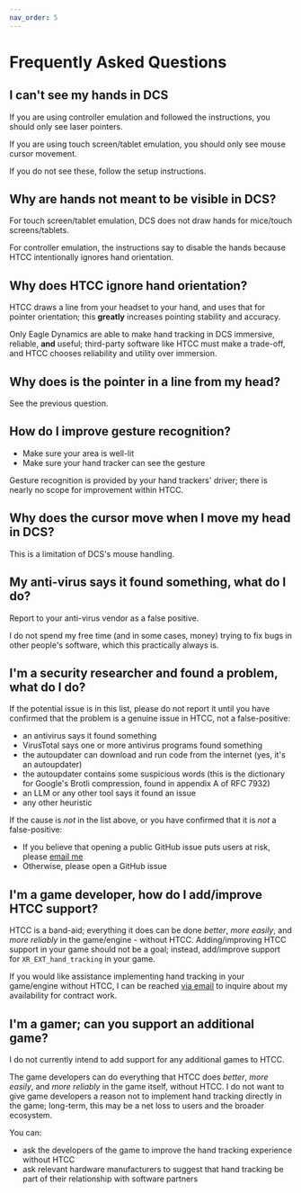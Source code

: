 ```yaml
---
nav_order: 5
---
```


# Frequently Asked Questions

## I can't see my hands in DCS

If you are using controller emulation and followed the instructions, you should only see laser pointers.

If you are using touch screen/tablet emulation, you should only see mouse cursor movement.

If you do not see these, follow the setup instructions.

## Why are hands not meant to be visible in DCS?

For touch screen/tablet emulation, DCS does not draw hands for mice/touch screens/tablets.

For controller emulation, the instructions say to disable the hands because HTCC intentionally ignores hand orientation.

## Why does HTCC ignore hand orientation?

HTCC draws a line from your headset to your hand, and uses that for pointer orientation; this **greatly** increases pointing stability and accuracy.

Only Eagle Dynamics are able to make hand tracking in DCS immersive, reliable, **and** useful; third-party software like HTCC must make a trade-off, and HTCC chooses reliability and utility over immersion.

## Why does is the pointer in a line from my head?

See the previous question.

## How do I improve gesture recognition?

- Make sure your area is well-lit
- Make sure your hand tracker can see the gesture

Gesture recognition is provided by your hand trackers' driver; there is nearly no scope for improvement within HTCC.

## Why does the cursor move when I move my head in DCS?

This is a limitation of DCS's mouse handling.

## My anti-virus says it found something, what do I do?

Report to your anti-virus vendor as a false positive.

I do not spend my free time (and in some cases, money) trying to fix bugs in other people's software, which this practically always is.

## I'm a security researcher and found a problem, what do I do?

If the potential issue is in this list, please do not report it until you have confirmed that the problem is a genuine issue in HTCC, not a false-positive:

- an antivirus says it found something
- VirusTotal says one or more antivirus programs found something
- the autoupdater can download and run code from the internet (yes, it's an autoupdater)
- the autoupdater contains some suspicious words (this is the dictionary for Google's Brotli compression, found in appendix A of RFC 7932)
- an LLM or any other tool says it found an issue
- any other heuristic

If the cause is *not* in the list above, or you have confirmed that it is *not* a false-positive:
- If you believe that opening a public GitHub issue puts users at risk, please [email me](mailto:security@fred.fredemmott.com)
- Otherwise, please open a GitHub issue

## I'm a game developer, how do I add/improve HTCC support?

HTCC is a band-aid; everything it does can be done *better*, *more easily*, and *more reliably* in the game/engine - without HTCC. Adding/improving HTCC support in your game should not be a goal; instead, add/improve support for `XR_EXT_hand_tracking` in your game.

If you would like assistance implementing hand tracking in your game/engine without HTCC, I can be reached [via email](mailto:htcc-commerical@fred.fredemmott.com) to inquire about my
availability for contract work. 

## I'm a gamer; can you support an additional game?

I do not currently intend to add support for any additional games to HTCC.

The game developers can do everything that HTCC does *better*, *more easily*, and *more reliably* in the game itself, without HTCC.  I do not want to give game developers a reason not to implement hand tracking directly in the game; long-term, this may be a net loss to users and the broader ecosystem.

You can:

- ask the developers of the game to improve the hand tracking experience without HTCC
- ask relevant hardware manufacturers to suggest that hand tracking be part of their relationship with software partners